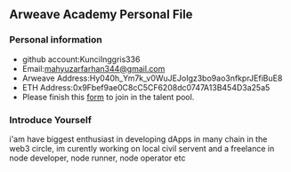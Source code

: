 ## Arweave Academy Personal File

### Personal information

- github account:KunciInggris336
- Email:mahyuzarfarhan344@gmail.com
- Arweave Address:Hy040h_Ym7k_v0WuJEJoIgz3bo9ao3nfkprJEfiBuE8
- ETH Address:0x9Fbef9ae0C8cC5CF6208dc0747A13B454D3a25a5
- Please finish this [form](https://docs.google.com/forms/d/e/1FAIpQLSfWA5fIIcBgmRppm3jNz5vmf9Mai_QMVil-2pO4r7YKn_Zhtw/viewform?usp=sf_link) to join in the talent pool.

### Introduce Yourself
 i'am have biggest enthusiast in developing dApps in many chain in the web3 circle, im curently working on local civil servent and a freelance in node developer, node runner, node operator etc